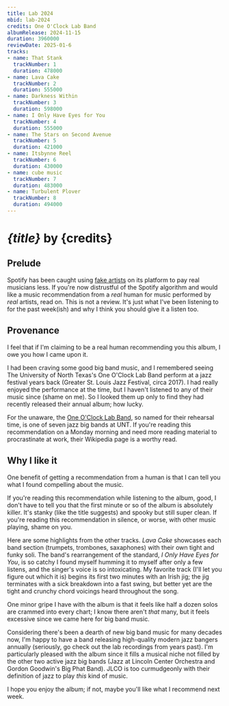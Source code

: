 ```yaml
---
title: Lab 2024
mbid: lab-2024
credits: One O'Clock Lab Band
albumRelease: 2024-11-15
duration: 3960000
reviewDate: 2025-01-6
tracks:
- name: That Stank
  trackNumber: 1
  duration: 478000
- name: Lava Cake
  trackNumber: 2
  duration: 555000
- name: Darkness Within
  trackNumber: 3
  duration: 598000
- name: I Only Have Eyes for You
  trackNumber: 4
  duration: 555000
- name: The Stars on Second Avenue
  trackNumber: 5
  duration: 421000
- name: Itsbynne Reel
  trackNumber: 6
  duration: 430000
- name: cube music
  trackNumber: 7
  duration: 483000
- name: Turbulent Plover
  trackNumber: 8
  duration: 494000
---
```


# *{title}* by {credits}

## Prelude

Spotify has been caught using [fake artists](https://www.honest-broker.com/p/the-ugly-truth-about-spotify-is-finally) on its platform to pay real musicians less.
If you're now distrustful of the Spotify algorithm and would like a music recommendation from a *real* human for music performed by *real* artists, read on.
This is not a review.
It's just what I've been listening to for the past week(ish) and why I think you should give it a listen too.

## Provenance

I feel that if I'm claiming to be a real human recommending you this album, I owe you how I came upon it.

I had been craving some good big band music, and I remembered seeing The University of North Texas's One O'Clock Lab Band perform at a jazz festival years back (Greater St. Louis Jazz Festival, circa 2017).
I had really enjoyed the performance at the time, but I haven't listened to any of their music since (shame on me).
So I looked them up only to find they had recently released their annual album; how lucky.

For the unaware, the [One O'Clock Lab Band](https://en.wikipedia.org/wiki/One_O%27Clock_Lab_Band), so named for their rehearsal time, is one of seven jazz big bands at UNT.
If you're reading this recommendation on a Monday morning and need more reading material to procrastinate at work, their Wikipedia page is a worthy read.

## Why I like it

One benefit of getting a recommendation from a human is that I can tell you what I found compelling about the music.

If you're reading this recommendation while listening to the album, good, I don't have to tell you that the first minute or so of the album is absolutely killer.
It's stanky (like the title suggests) and spooky but still super clean.
If you're reading this recommendation in silence, or worse, with other music playing, shame on you.

Here are some highlights from the other tracks.
*Lava Cake* showcases each band section (trumpets, trombones, saxaphones) with their own tight and funky soli.
The band's rearrangement of the standard, *I Only Have Eyes for You*, is so catchy I found myself humming it to myself after only a few listens, and the singer's voice is so intoxicating.
My favorite track (I'll let you figure out which it is) begins its first two minutes with an Irish jig; the jig terminates with a sick breakdown into a fast swing, but better yet are the tight and crunchy chord voicings heard throughout the song.

One minor gripe I have with the album is that it feels like half a dozen solos are crammed into every chart; I know there aren't *that* many, but it feels excessive since we came here for big band music.

Considering there's been a dearth of new big band music for many decades now, I'm happy to have a band releasing high-quality modern jazz bangers annually (seriously, go check out the lab recordings from years past).
I'm particularly pleased with the album since it fills a musical niche not filled by the other two active jazz big bands (Jazz at Lincoln Center Orchestra and Gordon Goodwin's Big Phat Band).
JLCO is too curmudgeonly with their definition of jazz to play *this* kind of music.

I hope you enjoy the album; if not, maybe you'll like what I recommend next week.
